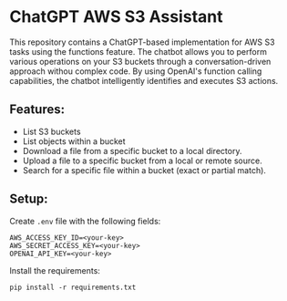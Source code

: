 # ChatGPT AWS S3 Assistant

This repository contains a ChatGPT-based implementation for AWS S3 tasks using the functions feature. The chatbot allows you to perform various operations on your S3 buckets through a conversation-driven approach withou complex code. By using OpenAI's function calling capabilities, the chatbot intelligently identifies and executes S3 actions.

## Features:
- List S3 buckets
- List objects within a bucket
- Download a file from a specific bucket to a local directory.
- Upload a file to a specific bucket from a local or remote source.
- Search for a specific file within a bucket (exact or partial match).

## Setup:
Create `.env` file with the following fields:
```
AWS_ACCESS_KEY_ID=<your-key>
AWS_SECRET_ACCESS_KEY=<your-key>
OPENAI_API_KEY=<your-key>
```
Install the requirements:
```
pip install -r requirements.txt
```
